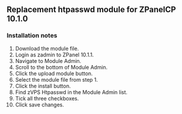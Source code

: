 ## Replacement htpasswd module for ZPanelCP 10.1.0

### Installation notes

1. Download the module file.
2. Login as zadmin to ZPanel 10.1.1.
3. Navigate to Module Admin.
4. Scroll to the bottom of Module Admin.
5. Click the upload module button.
6. Select the module file from step 1.
7. Click the install button.
8. Find zVPS Htpasswd in the Module Admin list.
9. Tick all three checkboxes.
10. Click save changes.
